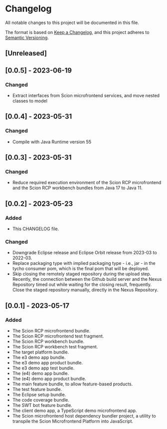 # Changelog

All notable changes to this project will be documented in this file.

The format is based on [Keep a Changelog](https://keepachangelog.com/en/1.0.0/),
and this project adheres to [Semantic Versioning](https://semver.org/spec/v2.0.0.html).

## [Unreleased]

## [0.0.5] - 2023-06-19

### Changed

- Extract interfaces from Scion microfrontend services, and move nested classes to model

## [0.0.4] - 2023-05-31

### Changed

- Compile with Java Runtime version 55

## [0.0.3] - 2023-05-31

### Changed

- Reduce required execution environment of the Scion RCP microfrontend and the Scion RCP workbench bundles from Java 17 to Java 11.

## [0.0.2] - 2023-05-23

### Added

- This CHANGELOG file.

### Changed

- Downgrade Eclipse release and Eclipse Orbit release from 2023-03 to 2022-03.
- Replace packaging type with implied packaging type - i.e., jar - in the tycho consumer pom, which is the final pom that will be deployed.
- Skip closing the remotely staged repository during the upload step. Recently, the connection between the Github build server and the Nexus Repository timed out while waiting for the closing result, frequently. Close the staged repository manually, directly in the Nexus Repository.

## [0.0.1] - 2023-05-17

### Added

- The Scion RCP microfrontend bundle.
- The Scion RCP microfrontend test fragment.
- The Scion RCP workbench bundle.
- The Scion RCP workbench test fragment.
- The target platform bundle.
- The e3 demo app bundle.
- The e3 demo app product bundle.
- The e3 demo app test bundle.
- The (e4) demo app bundle.
- The (e4) demo app product bundle.
- The main feature bundle, to allow feature-based products.
- The test feature bundle.
- The Eclipse setup bundle.
- The code coverage bundle.
- The SWT bot feature bundle.
- The client demo app, a TypeScript demo microfrontend app.
- The Scion microfrontend host dependency bundler project, a utility to transpile the Scion Microfrontend Platform into JavaScript.


